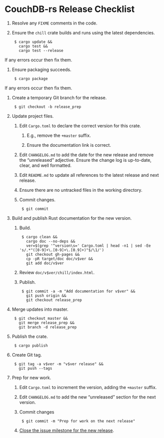 # CouchDB-rs Release Checklist

1. Resolve any `FIXME` comments in the code.

1. Ensure the `chill` crate builds and runs using the latest
   dependencies.

        $ cargo update &&
          cargo test &&
          cargo test --release

  If any errors occur then fix them.

1. Ensure packaging succeeds.

        $ cargo package

  If any errors occur then fix them.

1. Create a temporary Git branch for the release.

        $ git checkout -b release_prep

1. Update project files.

    1. Edit `Cargo.toml` to declare the correct version for this
       crate.

        1. E.g., remove the `+master` suffix.

        1. Ensure the documentation link is correct.

    1. Edit `CHANGELOG.md` to add the date for the new release and
       remove the “unreleased” adjective. Ensure the change log is
       up-to-date, clear, and well formatted.

    1. Edit `README.md` to update all references to the latest release
       and next release.

    1. Ensure there are no untracked files in the working directory.

    1. Commit changes.

            $ git commit

1. Build and publish Rust documentation for the new version.

    1. Build.

            $ cargo clean &&
              cargo doc --no-deps &&
              ver=$(grep '^version\s=' Cargo.toml | head -n1 | sed -Ee 's/.*"([0-9]+\.[0-9]+\.[0.9]+)"$/\1/')
              git checkout gh-pages &&
              cp -pR target/doc doc/v$ver &&
              git add doc/v$ver

    1. Review `doc/v$ver/chill/index.html`.

    1. Publish.

            $ git commit -a -m "Add documentation for v$ver" &&
              git push origin &&
              git checkout release_prep

1. Merge updates into master.

        $ git checkout master &&
          git merge release_prep &&
          git branch -d release_prep

1. Publish the crate.

        $ cargo publish

1. Create Git tag.

        $ git tag -a v$ver -m "v$ver release" &&
          git push --tags

1. Prep for new work.

    1. Edit `Cargo.toml` to increment the version, adding the `+master`
       suffix.

    1. Edit `CHANGELOG.md` to add the new “unreleased” section for the
       next version.

    1. Commit changes

            $ git commit -m "Prep for work on the next release"

    1. [Close the issue milestone for the new release](
       https://github.com/chill-rs/chill/milestones).
